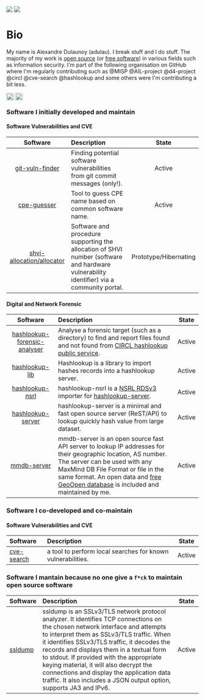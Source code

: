 ![](https://github-readme-stats.vercel.app/api?username=adulau&show_icons=true&count_private=true)
![](https://github-readme-stats.vercel.app/api/top-langs/?username=adulau&hide=html&layout=compact)

# Bio

My name is Alexandre Dulaunoy (adulau). I break stuff and I do stuff. The majority of my work is [open source](https://opensource.org/osd) (or [free software](https://en.wikipedia.org/wiki/The_Free_Software_Definition)) in various fields such as information security. I'm part of the following organisation on GitHub where I'm regularly contributing such as @MISP @AIL-project @d4-project @circl @cve-search @hashlookup and some others were I'm contributing a bit less.

<a href="https://twitter.com/adulau">
  <img align="left" alt="Alexandre Dulaunoy's Twitter" width="20px" src="https://simpleicons.now.sh/twitter/495f7e" />
</a>
<a href="https://www.flickr.com/photos/adulau/">
  <img align="left" alt="Alexandre Dulaunoy's flickr" width="20px" src="https://simpleicons.now.sh/flickr/495f7e" />
</a><br />


### Software I initially developed and maintain

#### Software Vulnerabilities and CVE

|Software|Description|State|
|:---:|:---|:---:|
|[git-vuln-finder](https://github.com/cve-search/git-vuln-finder)|Finding potential software vulnerabilities from git commit messages (only!).|Active|
|[cpe-guesser](https://github.com/cve-search/cpe-guesser)|Tool to guess CPE name based on common software name.|Active|
|[shvi-allocation/allocator](https://github.com/cve-search/allocator)|Software and procedure supporting the allocation of SHVI number (software and hardware vulnerability identifier) via a community portal.|Prototype/Hibernating|

#### Digital and Network Forensic

|Software|Description|State|
|:---:|:---|:---:|
|[hashlookup-forensic-analyser](https://github.com/hashlookup/hashlookup-forensic-analyser)|Analyse a forensic target (such as a directory) to find and report files found and not found from [CIRCL hashlookup public service](https://hashlookup.circl.lu/).|Active|
|[hashlookup-lib](https://github.com/hashlookup/hashlookup-lib)|Hashlookup is a library to import hashes records into a hashlookup server.|Active|
|[hashlookup-nsrl](https://github.com/hashlookup/hashlookup-nsrl)|hashlookup-nsrl is a [NSRL RDSv3](https://www.nist.gov/itl/ssd/software-quality-group/national-software-reference-library-nsrl) importer for [hashlookup-server](https://github.com/adulau/hashlookup-server).|Active|
|[hashlookup-server](https://github.com/adulau/hashlookup-server)|hashlookup-server is a minimal and fast open source server (ReST/API) to lookup quickly hash value from large dataset.|Active|
|[mmdb-server](https://github.com/adulau/mmdb-server)|mmdb-server is an open source fast API server to lookup IP addresses for their geographic location, AS number. The server can be used with any MaxMind DB File Format or file in the same format. An open data and [free GeoOpen database](https://cra.circl.lu/opendata/geo-open/) is included and maintained by me.|Active|

### Software I co-developed and co-maintain

#### Software Vulnerabilities and CVE

|Software|Description|State|
|:---|:---|:---:|
|[cve-search](https://github.com/cve-search/cve-search)|a tool to perform local searches for known vulnerabilities.|Active|

### Software I mantain because no one give a `f*ck` to maintain open source software

|Software|Description|State|
|:---|:---|:---:|
|[ssldump](https://github.com/adulau/ssldump)|ssldump is an SSLv3/TLS network protocol analyzer. It identifies TCP connections on the chosen network interface and attempts to interpret them as SSLv3/TLS traffic. When it identifies SSLv3/TLS traffic, it decodes the records and displays them in a textual form to stdout. If provided with the appropriate keying material, it will also decrypt the connections and display the application data traffic. It also includes a JSON output option, supports JA3 and IPv6.|Active|
